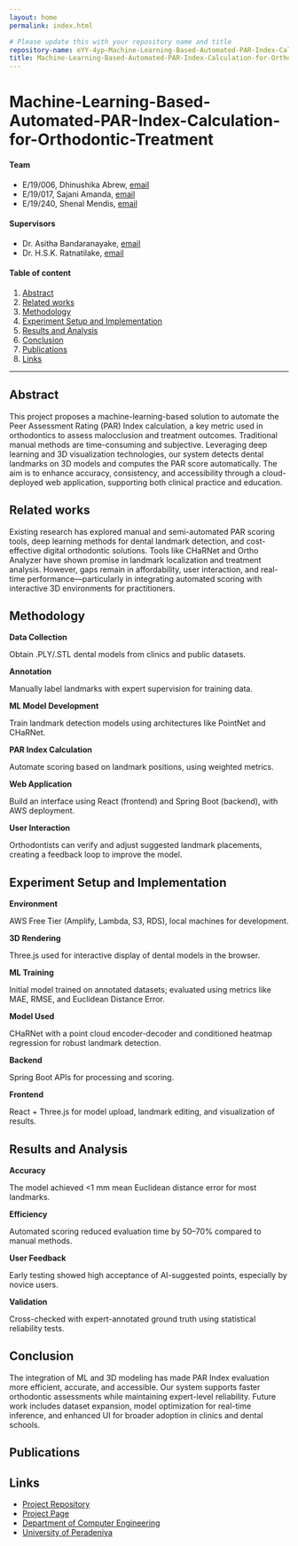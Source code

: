 ```yaml
---
layout: home
permalink: index.html

# Please update this with your repository name and title
repository-name: eYY-4yp-Machine-Learning-Based-Automated-PAR-Index-Calculation-for-Orthodontic-Treatment
title: Machine-Learning-Based-Automated-PAR-Index-Calculation-for-Orthodontic-Treatment
---
```


[comment]: # "This is the standard layout for the project, but you can clean this and use your own template"

# Machine-Learning-Based-Automated-PAR-Index-Calculation-for-Orthodontic-Treatment

#### Team

- E/19/006, Dhinushika Abrew, [email](mailto:e19006@eng.pdn.ac.lk)
- E/19/017, Sajani Amanda, [email](mailto:e19017@eng.pdn.ac.lk)
- E/19/240, Shenal Mendis, [email](mailto:e19240@eng.pdn.ac.lk)

#### Supervisors

- Dr. Asitha Bandaranayake, [email](mailto:asithab@eng.pdn.ac.lk)
- Dr. H.S.K. Ratnatilake, [email](mailto:ksandamala2002@dental.pdn.ac.lk)

#### Table of content

1. [Abstract](#abstract)
2. [Related works](#related-works)
3. [Methodology](#methodology)
4. [Experiment Setup and Implementation](#experiment-setup-and-implementation)
5. [Results and Analysis](#results-and-analysis)
6. [Conclusion](#conclusion)
7. [Publications](#publications)
8. [Links](#links)

---

<!-- 
DELETE THIS SAMPLE before publishing to GitHub Pages !!!
This is a sample image, to show how to add images to your page. To learn more options, please refer [this](https://projects.ce.pdn.ac.lk/docs/faq/how-to-add-an-image/)
![Sample Image](./images/sample.png) 
-->


## Abstract

This project proposes a machine-learning-based solution to automate the Peer Assessment Rating (PAR) Index calculation, a key metric used in orthodontics to assess malocclusion and treatment outcomes. Traditional manual methods are time-consuming and subjective. Leveraging deep learning and 3D visualization technologies, our system detects dental landmarks on 3D models and computes the PAR score automatically. The aim is to enhance accuracy, consistency, and accessibility through a cloud-deployed web application, supporting both clinical practice and education.

## Related works

Existing research has explored manual and semi-automated PAR scoring tools, deep learning methods for dental landmark detection, and cost-effective digital orthodontic solutions. Tools like CHaRNet and Ortho Analyzer have shown promise in landmark localization and treatment analysis. However, gaps remain in affordability, user interaction, and real-time performance—particularly in integrating automated scoring with interactive 3D environments for practitioners.

## Methodology

**Data Collection**

Obtain .PLY/.STL dental models from clinics and public datasets.

**Annotation** <br>

Manually label landmarks with expert supervision for training data.

**ML Model Development** <br>

Train landmark detection models using architectures like PointNet and CHaRNet.

**PAR Index Calculation** <br>

Automate scoring based on landmark positions, using weighted metrics.

**Web Application** <br>

Build an interface using React (frontend) and Spring Boot (backend), with AWS deployment.

**User Interaction** <br>

Orthodontists can verify and adjust suggested landmark placements, creating a feedback loop to improve the model.

## Experiment Setup and Implementation

**Environment** <br>

AWS Free Tier (Amplify, Lambda, S3, RDS), local machines for development.

**3D Rendering** <br>

Three.js used for interactive display of dental models in the browser.

**ML Training** <br>

Initial model trained on annotated datasets; evaluated using metrics like MAE, RMSE, and Euclidean Distance Error.

**Model Used** <br>

CHaRNet with a point cloud encoder-decoder and conditioned heatmap regression for robust landmark detection.

**Backend** <br>

Spring Boot APIs for processing and scoring.

**Frontend** <br>

React + Three.js for model upload, landmark editing, and visualization of results.

## Results and Analysis

**Accuracy** <br>

The model achieved <1 mm mean Euclidean distance error for most landmarks.

**Efficiency** <br>

Automated scoring reduced evaluation time by 50–70% compared to manual methods.

**User Feedback** <br>

Early testing showed high acceptance of AI-suggested points, especially by novice users.

**Validation** <br>

Cross-checked with expert-annotated ground truth using statistical reliability tests.

## Conclusion

The integration of ML and 3D modeling has made PAR Index evaluation more efficient, accurate, and accessible. Our system supports faster orthodontic assessments while maintaining expert-level reliability. Future work includes dataset expansion, model optimization for real-time inference, and enhanced UI for broader adoption in clinics and dental schools.

## Publications
[//]: # "Note: Uncomment each once you uploaded the files to the repository"

<!-- 1. [Semester 7 report](./) -->
<!-- 2. [Semester 7 slides](./) -->
<!-- 3. [Semester 8 report](./) -->
<!-- 4. [Semester 8 slides](./) -->
<!-- 5. Author 1, Author 2 and Author 3 "Research paper title" (2021). [PDF](./). -->


## Links

[//]: # ( NOTE: EDIT THIS LINKS WITH YOUR REPO DETAILS )

- [Project Repository](https://github.com/cepdnaclk/e19-4yp-Machine-Learning-Based-Automated-PAR-Index-Calculation-for-Orthodontic-Treatment)
- [Project Page](https://cepdnaclk.github.io/e19-4yp-Machine-Learning-Based-Automated-PAR-Index-Calculation-for-Orthodontic-Treatment)
- [Department of Computer Engineering](http://www.ce.pdn.ac.lk/)
- [University of Peradeniya](https://eng.pdn.ac.lk/)

[//]: # "Please refer this to learn more about Markdown syntax"
[//]: # "https://github.com/adam-p/markdown-here/wiki/Markdown-Cheatsheet"
